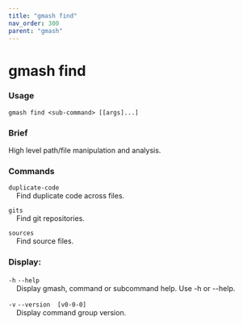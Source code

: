 ```yaml
---
title: "gmash find"
nav_order: 300
parent: "gmash"
---
```


# gmash find

### Usage
`gmash find <sub-command> [[args]...]`

### Brief
High level path/file manipulation and analysis.

### Commands

`duplicate-code` \
&nbsp;&nbsp;&nbsp;&nbsp;Find duplicate code across files.

`gits` \
&nbsp;&nbsp;&nbsp;&nbsp;Find git repositories.

`sources` \
&nbsp;&nbsp;&nbsp;&nbsp;Find source files.

### Display:
`-h`  `--help` \
&nbsp;&nbsp;&nbsp;&nbsp;Display gmash, command or subcommand help. Use -h or --help.

`-v`  `--version  [v0-0-0]` \
&nbsp;&nbsp;&nbsp;&nbsp;Display command group version.
